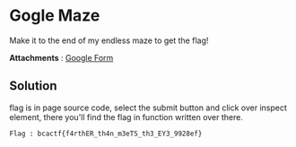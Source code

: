 # Gogle Maze

Make it to the end of my endless maze to get the flag!

**Attachments** : 
[Google Form](https://docs.google.com/forms/d/e/1FAIpQLScDtR-LxqgjFNHmrNWKX433gdEtN2WfeEqn9o8Y0avTbkxoBw/viewform
)
## Solution

flag is in page source code, select the submit button and click over inspect element, there you'll find the flag in function written over there.

```
Flag : bcactf{f4rthER_th4n_m3eTS_th3_EY3_9928ef}
```
